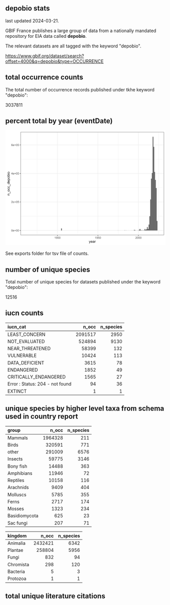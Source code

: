 ## depobio stats

last updated 2024-03-21.

GBIF France publishes a large group of data from a nationally mandated repository for EIA data called **depobio**.

The relevant datasets are all tagged with the keyword "depobio".

<https://www.gbif.org/dataset/search?offset=4000&q=depobio&type=OCCURRENCE>





## total occurrence counts



The total number of occurrence records published under tkhe keyword "depobio":

3037811

## percent total by year (eventDate)





![](https://raw.githubusercontent.com/jhnwllr/depobio-stats/main/plots/occ_by_year.png)

See exports folder for tsv file of counts.

## number of unique species



Total number of unique species for datasets published under the keyword "depobio":

12516

## iucn counts




|iucn_cat                        |   n_occ| n_species|
|:-------------------------------|-------:|---------:|
|LEAST_CONCERN                   | 2091517|      2950|
|NOT_EVALUATED                   |  524894|      9130|
|NEAR_THREATENED                 |   58399|       132|
|VULNERABLE                      |   10424|       113|
|DATA_DEFICIENT                  |    3615|        78|
|ENDANGERED                      |    1852|        49|
|CRITICALLY_ENDANGERED           |    1565|        27|
|Error : Status: 204 - not found |      94|        36|
|EXTINCT                         |       1|         1|

## unique species by higher level taxa from schema used in country report




|group         |   n_occ| n_species|
|:-------------|-------:|---------:|
|Mammals       | 1964328|       211|
|Birds         |  320591|       771|
|other         |  291009|      6576|
|Insects       |   59775|      3146|
|Bony fish     |   14488|       363|
|Amphibians    |   11946|        72|
|Reptiles      |   10158|       116|
|Arachnids     |    9409|       404|
|Molluscs      |    5785|       355|
|Ferns         |    2717|       174|
|Mosses        |    1323|       234|
|Basidiomycota |     625|        23|
|Sac fungi     |     207|        71|


|kingdom   |   n_occ| n_species|
|:---------|-------:|---------:|
|Animalia  | 2432421|      6342|
|Plantae   |  258804|      5956|
|Fungi     |     832|        94|
|Chromista |     298|       120|
|Bacteria  |       5|         3|
|Protozoa  |       1|         1|

## total unique literature citations





